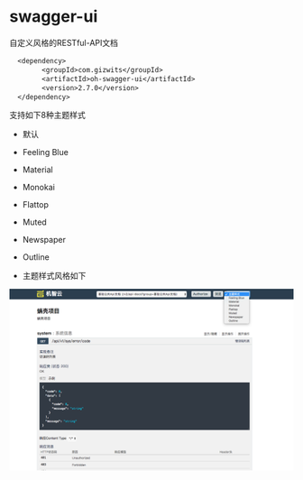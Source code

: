 swagger-ui
===============================

自定义风格的RESTful-API文档

```
  <dependency>
        <groupId>com.gizwits</groupId>
        <artifactId>oh-swagger-ui</artifactId>
        <version>2.7.0</version>
  </dependency>

```

支持如下8种主题样式

* 默认
* Feeling Blue
* Material
* Monokai
* Flattop
* Muted
* Newspaper
* Outline


* 主题样式风格如下

![](img/img.png)